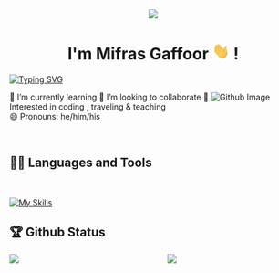<!-- ###  Mifras  Gaffoor 
 🌱 Currently reading BSc (Hons) in Information Technology and Management,University of Moratuwa. </br>
🔎 Looking for internship in software engineer(fullstack) possition.</br>
👀 Interested in coding & traveling </br>
📫 Reach me: mifrasgaffoor@gmail.com</br> -->  

<div id="header" align="center">
  <img src="https://media.giphy.com/media/M9gbBd9nbDrOTu1Mqx/giphy.gif" width="100"/>
</div>
<h1 align="center"  color="#FEFE00" >  I'm  Mifras Gaffoor <img src="https://raw.githubusercontent.com/ABSphreak/ABSphreak/master/gifs/Hi.gif" height="30" width="30"> ! </h1>

 [![Typing SVG](https://readme-typing-svg.herokuapp.com?size=15&duration=3000&color=FEFE00&background=3185FF00&multiline=true&lines=I'm+an+undergraduate+at++University+of+Moratuwa)](https://git.io/typing-svg) 




<img width="30%" align="right" alt="Github Image" src="https://c.tenor.com/GfSX-u7VGM4AAAAC/coding.gif" />

🌱 I’m currently learning 
👯 I’m looking to collaborate
👀 Interested in coding , traveling  & teaching </br>
😄 Pronouns: he/him/his


  <br />

  
## 👨‍💻 Languages and Tools
<br/>

<div align="left">
 
  <!--<div  align="center">
  <code><img height="50" alt="html" src="https://raw.githubusercontent.com/github/explore/80688e429a7d4ef2fca1e82350fe8e3517d3494d/topics/html/html.png"></code>
  <code><img height="50" alt="css" src="https://raw.githubusercontent.com/github/explore/80688e429a7d4ef2fca1e82350fe8e3517d3494d/topics/css/css.png"></code>
  <code><img height="38" alt="javascript" src="https://raw.githubusercontent.com/github/explore/80688e429a7d4ef2fca1e82350fe8e3517d3494d/topics/javascript/javascript.png"></code>
  <code><img  height="50" alt="react" src="https://raw.githubusercontent.com/github/explore/80688e429a7d4ef2fca1e82350fe8e3517d3494d/topics/react/react.png"></code>
<code><img  height="45"  alt="nodejs" src="https://raw.githubusercontent.com/github/explore/80688e429a7d4ef2fca1e82350fe8e3517d3494d/topics/nodejs/nodejs.png"></code>
  -->
 <!-- 
![Java](https://img.shields.io/badge/-Java-black?style=flat-square&logo=java)
![HTML5](https://img.shields.io/badge/-HTML5-black?style=flat-square&logo=html5)
![CSS3](https://img.shields.io/badge/-CSS3-black?style=flat-square&logo=css3&logoColor=blue) 
![Bootstrap-05](https://img.shields.io/badge/-Bootstrap-black?style=flat-square&logo=bootstrap) 
![JavaScript](https://img.shields.io/badge/-JavaScript-black?style=flat-square&logo=javascript)
![React](https://img.shields.io/badge/-React-black?style=flat-square&logo=react)
![Redux](https://img.shields.io/badge/redux-black.svg?style=flat-square&logo=redux&logoColor=purple) 
![Nodejs](https://img.shields.io/badge/-Nodejs-black?style=flat-square&logo=Node.js)
![Express](https://img.shields.io/badge/-Express-black?style=flat-square&logo=express&logoColor=yellow)
![Postman](https://img.shields.io/badge/-Postman-black?style=flat-square&logo=postman)
![MongoDB](https://img.shields.io/badge/-MongoDB-black?style=flat-square&logo=mongodb)
![Mysql](https://img.shields.io/badge/-mysql-black?style=flat-square&logo=mysql)
![Git](https://img.shields.io/badge/-Git-black?style=flat-square&logo=git)
-->
[![My Skills](https://skillicons.dev/icons?i=java,js,html,css,react,redux,nodejs,git,github,express,mysql,mongodb,figma,idea,vscode,netlify&perline=16)](https://skillicons.dev)
  
  
  
  
  
  
  <!--

  
-->
  </div>
 
 
 
 
 
 
 ## 🏆 Github Status


<img  src="https://github-readme-stats.vercel.app/api?username=mifrasgaffoor&show_icons=true&theme=yeblu" width="45%" align="right" >
<img  src="https://github-readme-streak-stats.herokuapp.com/?user=mifrasgaffoor&show_icons=true&theme=yeblu" width="45%"  >

<br/>
 
 
 
 
 
 
 
 
 
 
 
 
 
 
  <!--<h4>followers & viewes :</h4> 
  
<p align="left"> <img src="https://komarev.com/ghpvc/?username=mifrasgaffoor&label=Profile%20views&color=yellow&style=flat" alt="mifrasgaffoor" /> /<a href="https://github.com/mifrasgaffoor?tab=followers">
  <img alt="GitHub followers" src="https://img.shields.io/github/followers/mifrasgaffoor?color=blueviolet&logo=github">
 </a>
  <!--
<img src="https://github.com/devicons/devicon/blob/master/icons/html5/html5-original.svg" title="HTML5" alt="HTML" width="40" height="40"/>&nbsp;
  <img src="https://github.com/devicons/devicon/blob/master/icons/css3/css3-plain-wordmark.svg"  title="CSS3" alt="CSS" width="40" height="40"/>&nbsp;
  <img src="https://github.com/devicons/devicon/blob/master/icons/java/java-original-wordmark.svg" title="Java" alt="Java" width="40" height="40"/>&nbsp;
   <img src="https://github.com/devicons/devicon/blob/master/icons/react/react-original-wordmark.svg" title="React" alt="React" width="40" height="40"/>&nbsp;
   <img src="https://github.com/devicons/devicon/blob/master/icons/javascript/javascript-original.svg" title="JavaScript" alt="JavaScript" width="40" 
  <img src="https://github.com/devicons/devicon/blob/master/icons/spring/spring-original-wordmark.svg" title="Spring" alt="Spring" width="40" height="40"/>&nbsp;
  <img src="https://github.com/devicons/devicon/blob/master/icons/materialui/materialui-original.svg" title="Material UI" alt="Material UI" width="40" height="40"/>&nbsp;
  <img src="https://github.com/devicons/devicon/blob/master/icons/redux/redux-original.svg" title="Redux" alt="Redux " width="40" height="40"/>&nbsp;
 
  <img src="https://github.com/devicons/devicon/blob/master/icons/mysql/mysql-original-wordmark.svg" title="MySQL"  alt="MySQL" width="40" height="40"/>&nbsp;
  <img src="https://github.com/devicons/devicon/blob/master/icons/nodejs/nodejs-original-wordmark.svg" title="NodeJS" alt="NodeJS" width="40" height="40"/>&nbsp;
  <img src="https://github.com/devicons/devicon/blob/master/icons/amazonwebservices/amazonwebservices-plain-wordmark.svg" title="AWS" alt="AWS" width="40" height="40"/>&nbsp;
  <img src="https://github.com/devicons/devicon/blob/master/icons/git/git-original-wordmark.svg" title="Git" **alt="Git" width="40" height="40"/>

-->
 
 
 
 
 
 
 
 
 
 
 <!--


-->
</div>

<br >


<!--
## 🏆 Github Status


<img  src="https://github-readme-stats.vercel.app/api?username=mifrasgaffoor&show_icons=true&theme=yeblu" width="45%" align="right" >
<img  src="https://github-readme-streak-stats.herokuapp.com/?user=mifrasgaffoor&show_icons=true&theme=yeblu" width="45%"  >
<img alt="Mifras's Activity Graph" src="https://activity-graph.herokuapp.com/graph?username=mifrasgaffoor&bg_color=0D1117&color=5BCDEC&line=5BCDEC&point=FFFFFF&hide_border=true"   width="100%"  />


<br/>

 

<div align="left">
<!--
##  🤞 Show some ❤️ by starring ⭐ some of the repositories!
 <br/>
<div align="center">
<img src="https://img.shields.io/badge/linkedin-%230077B5.svg?&style=for-the-badge&logo=linkedin&logoColor=white">
 <img src="https://img.shields.io/badge/Portfolio-%23000000.svg?&style=for-the-badge">
</div>
</div>



  

  
  <!--- <a href="https://github.com/mifrasgaffoor/github-readme-stats"><img alt="Mifras's Top Languages" src="https://github-readme-stats.vercel.app/api/top-langs/?username=mifrasgaffoor&langs_count=8&count_private=true&layout=compact&theme=react&hide_border=true&bg_color=0D1117" /></a>
  <br/>
    <a href="https://github.com/mifrasgaffoor/github-readme-stats"><img alt="Mifras's Github Stats" src="https://github-readme-stats.vercel.app/api?username=mifrasgaffoor&show_icons=true&count_private=true&theme=react&hide_border=true&bg_color=0D1117" /></a>
  
  
<!--  <b>Note:</b> Top languages is only a metric of the languages my public code consists of and doesn't reflect experience or skill level.
<<br/>
<a href="https://github.com/mifrasgaffoor/github-readme-activity-graph"><img alt="Mifras's Activity Graph" src="https://activity-graph.herokuapp.com/graph?username=mifrasgaffoor&bg_color=0D1117&color=5BCDEC&line=5BCDEC&point=FFFFFF&hide_border=true" /></a>
<br/>
<p align="left"> <a href="https://github.com/ryo-ma/github-profile-trophy"><img src="https://github-profile-trophy.vercel.app/?username=mifrasgaffoor" alt="mifrasgaffoor" /></a> </p>
 -->





<!--
![Redux](https://img.shields.io/badge/redux-black.svg?style=flat-square&logo=redux&logoColor=purple) 
![Bootstrap-05](https://img.shields.io/badge/-Bootstrap-black?style=flat-square&logo=bootstrap) 
![React](https://img.shields.io/badge/-React-black?style=flat-square&logo=react)
![Material-UI](https://img.shields.io/badge/-Material%20UI-black?style=flat-square&logo=material%20ui&logoColor=blue)
![Tailwind CSS](https://img.shields.io/badge/-Tailwind%20CSS-black?style=flat-square&logo=Tailwind%20CSS)
![Chakra UI](https://img.shields.io/badge/-Chakra%20UI-black?style=flat-square&logo=Chakra%20UI)
![Visual Studio Code](https://img.shields.io/badge/-Visual%20Studio%20Code%20-black?style=flat-square&logo=Visual%20Studio%20Code&logoColor=blue) 
![Git](https://img.shields.io/badge/-Git-black?style=flat-square&logo=git)
![GitHub](https://img.shields.io/badge/-GitHub-black?style=flat-square&logo=github)

![NPM](https://img.shields.io/badge/-NPM-black?style=flat-square&logo=npm)
![Yarn](https://img.shields.io/badge/-Yarn-black?style=flat-square&logo=yarn)
![AdobeXD](https://img.shields.io/badge/-AdobeXd-black?style=flat-square&logo=adobexd)

![Sass](https://img.shields.io/badge/-Sass-black?style=flat-square&logo=Sass)
![Material-UI](https://img.shields.io/badge/-Material%20UI-black?style=flat-square&logo=material%20ui&logoColor=blue)
![React](https://img.shields.io/badge/-React-black?style=flat-square&logo=react)
![Redux](https://img.shields.io/badge/-Redux-black?style=flat-square&logo=redux&logoColor=purple)
![Nodejs](https://img.shields.io/badge/-Nodejs-black?style=flat-square&logo=Node.js)
![Express](https://img.shields.io/badge/-Express-black?style=flat-square&logo=express&logoColor=yellow)
![MongoDB](https://img.shields.io/badge/-MongoDB-black?style=flat-square&logo=mongodb)

![Firebase](https://img.shields.io/badge/-Firebase-black?style=flat-square&logo=firebase)
![Postman](https://img.shields.io/badge/-Postman-black?style=flat-square&logo=postman)
![Wordpress](https://img.shields.io/badge/-Wordpress-black?style=flat-square&logo=wordpress&logoColor=blue)


![AWS](https://img.shields.io/badge/-AWS-black?style=flat-square&logo=Amazon)
![NPM](https://img.shields.io/badge/-NPM-black?style=flat-square&logo=npm)
![Figma](https://img.shields.io/badge/-Figma-black?style=flat-square&logo=figma)
 ![Java](https://img.shields.io/badge/-Java-black?style=flat-square&logo=java)
 ![Mysql](https://img.shields.io/badge/-mysql-black?style=flat-square&logo=mysql)
![Git](https://img.shields.io/badge/-Git-black?style=flat-square&logo=git)
![GitHub](https://img.shields.io/badge/-GitHub-black?style=flat-square&logo=github)
![Heroku](https://img.shields.io/badge/-Heroku-black?style=flat-square&logo=heroku&logoColor=purple)
![Netlify](https://img.shields.io/badge/-Netlify-black?style=flat-square&logo=netlify)
![Postman](https://img.shields.io/badge/-Postman-black?style=flat-square&logo=postman)
![Visual Studio Code](https://img.shields.io/badge/-Visual%20Studio%20Code%20-black?style=flat-square&logo=Visual%20Studio%20Code&logoColor=blue) 
![IntelliJ IDEA](https://img.shields.io/badge/IntelliJIDEA-000000.svg?style=flat-square&logo=intellij-idea&logoColor=red) 
-->

<!--
<h4>Contact me  :</h4>

[![Linkedin](https://img.shields.io/badge/-LinkedIn-black?style=flat-square&logo=Linkedin&logoColor=skyblue&link=https://www.linkedin.com/in/#/)](https://www.linkedin.com/in/mifras-gaffoor-a4719b1b5/)
[![Stack Overflow](https://img.shields.io/badge/-Stack%20Overflow-222222?style=flat-square&logo=stack-overflow&logoColor=yellow&link=https://stackoverflow.com/users/9752928/#)](https://stackoverflow.com/#)
[![Website](https://img.shields.io/badge/WebSite-222222?&style=flat-square&logo=google-chrome&logoColor=red&link=#)](https://#)
[![Instagram](https://img.shields.io/badge/Instagram-black?&style=flat-square&logo=instagram&logoColor=rose&link=https://www.instagram.com/#)](https://www.instagram.com/#)
[![Facebook](https://img.shields.io/badge/Facebook-black?&style=flat-square&logo=facebook&logoColor=blue&link=https://www.facebook.com/MifrasGaffoor)](https://www.facebook.com/MifrasGaffoor)
 <p align="center">
    <a href="https://github.com/mifrasgaffoor/github-readme-streak-stats">
        <img title="🔥 Get streak stats for your profile at git.io/streak-stats" alt="Mifras's streak" src="https://github-readme-streak-stats.herokuapp.com/?user=mifrasgaffoor&theme=black-ice&hide_border=true&stroke=0000&background=060A0CD0"/>
    </a>
  <br/>
</p>

<h3 align="center" style="color:red;">A passionate Software Engineer(fullstack) from Srilanka</h3>


 <h4>followers & viewes :</h4> 
  
<p align="left"> <img src="https://komarev.com/ghpvc/?username=mifrasgaffoor&label=Profile%20views&color=yellow&style=flat" alt="mifrasgaffoor" /> 
 
 
   <a href="https://github.com/mifrasgaffoor?tab=followers">
    <img alt="GitHub followers" src="https://img.shields.io/github/followers/mifrasgaffoor?color=blueviolet&logo=github">
  </a>
 
 
 ## 📊 My Github Stats
 <p align="center">
    <a href="https://github.com/mifrasgaffoor/github-readme-streak-stats">
        <img title="🔥 Get streak stats for your profile at git.io/streak-stats" alt="Mifras's streak" src="https://github-readme-streak-stats.herokuapp.com/?user=mifrasgaffoor&theme=black-ice&hide_border=true&stroke=0000&background=060A0CD0"/>
    </a>
  <br/>
</p>
    <a href="https://github.com/mifrasgaffoor/github-readme-stats"><img alt="Mifras's Github Stats" src="https://github-readme-stats.vercel.app/api?username=mifrasgaffoor&show_icons=true&count_private=true&theme=react&hide_border=true&bg_color=0D1117" /></a>
  <a href="https://github.com/mifrasgaffoor/github-readme-stats"><img alt="Mifras's Top Languages" src="https://github-readme-stats.vercel.app/api/top-langs/?username=mifrasgaffoor&langs_count=8&count_private=true&layout=compact&theme=react&hide_border=true&bg_color=0D1117" /></a>
  <br/>
  
  
 <b>Note:</b> Top languages is only a metric of the languages my public code consists of and doesn't reflect experience or skill level.
<<br/>
<a href="https://github.com/mifrasgaffoor/github-readme-activity-graph"><img alt="Mifras's Activity Graph" src="https://activity-graph.herokuapp.com/graph?username=mifrasgaffoor&bg_color=0D1117&color=5BCDEC&line=5BCDEC&point=FFFFFF&hide_border=true" /></a>
<br/>
<p align="left"> <a href="https://github.com/ryo-ma/github-profile-trophy"><img src="https://github-profile-trophy.vercel.app/?username=mifrasgaffoor" alt="mifrasgaffoor" /></a> </p>

